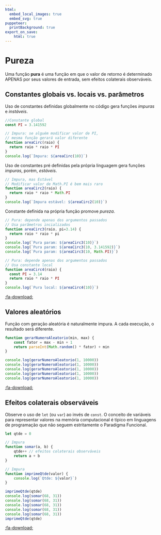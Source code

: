 ```yaml
---
html:
  embed_local_images: true
  embed_svg: true
puppeteer: 
  printBackground: true
export_on_save:
    html: true
---
```

<!-- 19 -->

# Pureza
Uma função **pura** é uma função em que o valor de retorno é determinado APENAS por seus valores de entrada, sem efeitos colaterais observáveis.

## Constantes globais vs. locais vs. parâmetros

Uso de constantes definidas globalmente no código gera funções *impuras* e *instáveis*.

```js {.line-numbers}
//Constante global
const PI = 3.141592

// Impura: se alguém modificar valor de PI, 
// mesma função gerará valor diferente
function areaCirc(raio) {
  return raio * raio * PI
}
console.log(`Impura: ${areaCirc(10)}`)
```

Uso de constantes pré definidas pela própria linguagem gera funções *impuras*, porém, *estáveis*.

```js {.line-numbers}
// Impura, mas Estável
// Modificar valor de Math.PI é bem mais raro
function areaCirc2(raio) {
  return raio * raio * Math.PI
}
console.log(`Impura estável: ${areaCirc2(10)}`)
```

Constante definida na própria função promove *pureza*.

```js {.line-numbers}
// Pura: depende apenas dos argumentos passados
// Usa parâmetros incializados
function areaCirc3(raio, pi=3.14) {
  return raio * raio * pi
}
console.log(`Pura param: ${areaCirc3(10)}`)
console.log(`Pura param: ${areaCirc3(10, 3.141592)}`)
console.log(`Pura param: ${areaCirc3(10, Math.PI)}`)

// Pura: depende apenas dos argumentos passados
// Usa constante local
function areaCirc4(raio) {
  const PI = 3.14
  return raio * raio * PI 
}
console.log(`Pura local: ${areaCirc4(10)}`)
```
[:fa-download:](../codigos/principios01_pureza.js)

## Valores aleatórios

Função com geração aleatória é naturalmente impura. A cada execução, o resultado será diferente.

```js {.line-numbers}
function gerarNumeroAleatorio(min, max) {
    const fator = max - min + 1
    return parseInt(Math.random() * fator) + min
}

console.log(gerarNumeroAleatorio(1, 10000))
console.log(gerarNumeroAleatorio(1, 10000))
console.log(gerarNumeroAleatorio(1, 10000))
console.log(gerarNumeroAleatorio(1, 10000))
console.log(gerarNumeroAleatorio(1, 10000))
```
[:fa-download:](../codigos/principios02_pureza.js)

## Efeitos colaterais observáveis
Observe o uso de `let` (ou `var`) ao invés de `const`. O conceito de variáveis para representar valores na memória computacional é típico em linguagens de programação que não seguem estritamente o Paradigma Funcional.

```js {.line-numbers}
let qtde = 0

// Impura
function somar(a, b) {
    qtde++ // efeitos colaterais observáveis
    return a + b
}

// Impura
function imprimeQtde(valor) {
    console.log(`Qtde: ${valor}`)
}

imprimeQtde(qtde)
console.log(somar(68, 31))
console.log(somar(68, 31))
console.log(somar(68, 31))
console.log(somar(68, 31))
console.log(somar(68, 31))
imprimeQtde(qtde)
```
[:fa-download:](../codigos/principios03_pureza.js)